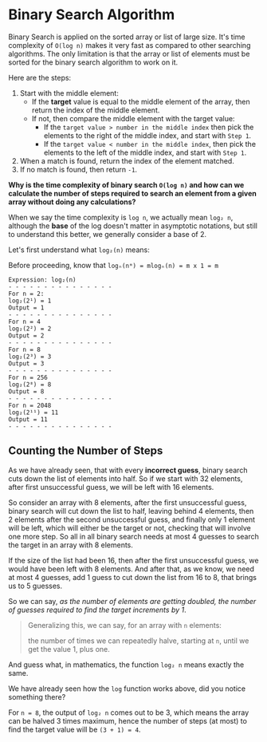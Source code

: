 # Binary Search Algorithm

Binary Search is applied on the sorted array or list of large size.
It's time complexity of `O(log n)` makes it very fast as compared to other searching algorithms.
The only limitation is that the array or list of elements must be sorted for the binary search algorithm to work on it.

Here are the steps:

1. Start with the middle element:
   - If the **target** value is equal to the middle element of the array, then return the index of the middle element.
   - If not, then compare the middle element with the target value:
     - If the `target value > number in the middle index` then pick the elements to the right of the middle index, and start with `Step 1`.
     - If the `target value < number in the middle index`, then pick the elements to the left of the middle index, and start with `Step 1`.
2. When a match is found, return the index of the element matched.
3. If no match is found, then return `-1`.

**Why is the time complexity of binary search `O(log n)` and how can we calculate the number of steps required to search an element from a given array without doing any calculations?**

When we say the time complexity is `log n`, we actually mean `log₂ n`, although the **base** of the log doesn't matter in asymptotic notations, but still to understand this better, we generally consider a base of 2.

Let's first understand what `log₂(n)` means:

Before proceeding, know that `logₙ(nᵐ) = mlogₙ(n) = m x 1 = m`

```
Expression: log₂(n)
- - - - - - - - - - - - - - -
For n = 2:
log₂(2¹) = 1
Output = 1
- - - - - - - - - - - - - - -
For n = 4
log₂(2²) = 2
Output = 2
- - - - - - - - - - - - - - -
For n = 8
log₂(2³) = 3
Output = 3
- - - - - - - - - - - - - - -
For n = 256
log₂(2⁸) = 8
Output = 8
- - - - - - - - - - - - - - -
For n = 2048
log₂(2¹¹) = 11
Output = 11
- - - - - - - - - - - - - - -
```

## Counting the Number of Steps

As we have already seen, that with every **incorrect guess**, binary search cuts down the list of elements into half.
So if we start with 32 elements, after first unsuccessful guess, we will be left with 16 elements.

So consider an array with 8 elements, after the first unsuccessful guess, binary search will cut down the list to half, leaving behind 4 elements,
then 2 elements after the second unsuccessful guess, and finally only 1 element will be left, which will either be the target or not, checking that will involve one more step.
So all in all binary search needs at most 4 guesses to search the target in an array with 8 elements.

If the size of the list had been 16, then after the first unsuccessful guess, we would have been left with 8 elements.
And after that, as we know, we need at most 4 guesses, add 1 guess to cut down the list from 16 to 8, that brings us to 5 guesses.

So we can say, _as the number of elements are getting doubled, the number of guesses required to find the target increments by 1_.

> Generalizing this, we can say, for an array with `n` elements:
> 
> the number of times we can repeatedly halve, starting at `n`, until we get the value 1, plus one.

And guess what, in mathematics, the function `log₂ n` means exactly the same.

We have already seen how the `log` function works above, did you notice something there?

For `n = 8`, the output of `log₂ n` comes out to be 3, which means the array can be halved 3 times maximum, hence the number of steps (at most) to find the target value will be `(3 + 1) = 4`.

